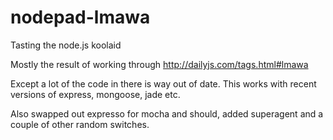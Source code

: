 nodepad-lmawa
=============

Tasting the node.js koolaid

Mostly the result of working through http://dailyjs.com/tags.html#lmawa

Except a lot of the code in there is way out of date. This works with recent versions of express, mongoose, jade etc.

Also swapped out expresso for mocha and should, added superagent and a couple of other random switches.